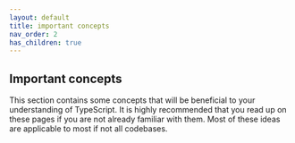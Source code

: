 ```yaml
---
layout: default
title: important concepts
nav_order: 2
has_children: true
---
```


## Important concepts

This section contains some concepts that will be beneficial to your understanding of TypeScript.
It is highly recommended that you read up on these pages if you are not already familiar with them.
Most of these ideas are applicable to most if not all codebases.
